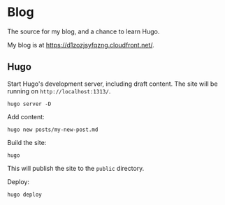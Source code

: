 # Blog

The source for my blog, and a chance to learn Hugo.

My blog is at https://d1zozjsyfqzng.cloudfront.net/.

## Hugo

Start Hugo's development server, including draft content. The site will be running on `http://localhost:1313/`.
```
hugo server -D
```

Add content:
```
hugo new posts/my-new-post.md
```

Build the site:
```
hugo
```
This will publish the site to the `public` directory.

Deploy:
```
hugo deploy
```
